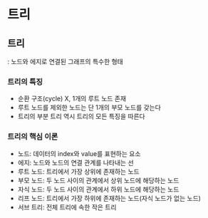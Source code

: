 # 트리
## 트리
: 노드와 에지로 연결된 그래프의 특수한 형태

### 트리의 특징
- 순환 구조(cycle) X, 1개의 루트 노드 존재
- 루트 노드를 제외한 노드는 단 1개의 부모 노드를 갖는다
- 트리의 부분 트리 역시 트리의 모든 특징을 따른다

### 트리의 핵심 이론
- 노드: 데이터의 index와 value를 표현하는 요소
- 에지: 노드와 노드의 연결 관계를 나타내는 선
- 루트 노드: 트리에서 가장 상위에 존재하는 노드
- 부모 노드: 두 노드 사이의 관계에서 상위 노드에 해당하는 노드
- 자식 노드: 두 노드 사이의 관계에서 하위 노드에 해당하는 노드
- 리프 노드: 트리에서 가장 하위에 존재하는 노드(자식 노드가 없는 노드)
- 서브 트리: 전체 트리에 속한 작은 트리